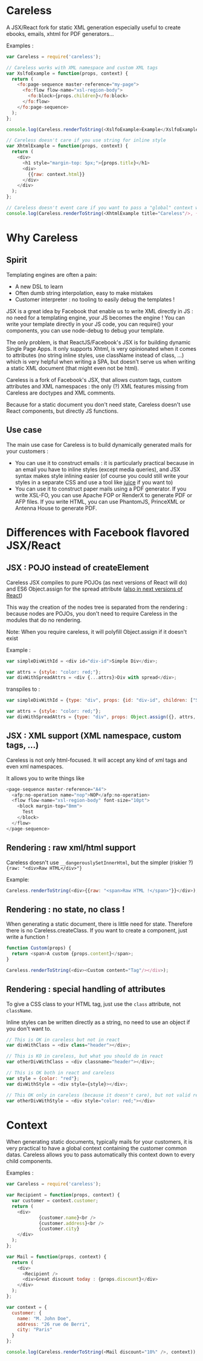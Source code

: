 # Careless

A JSX/React fork for static XML generation especially useful to create
ebooks,
emails,
xhtml for PDF generators...


Examples :
```js
var Careless = require('careless');

// Careless works with XML namespace and custom XML tags
var XslfoExample = function(props, context) {
  return (
    <fo:page-sequence master-reference="my-page">
      <fo:flow flow-name="xsl-region-body">
        <fo:block>{props.children}</fo:block>
      </fo:flow>
    </fo:page-sequence>
  );
};

console.log(Careless.renderToString(<XslfoExample>Example</XslfoExample>, {}));

// Careless doesn't care if you use string for inline style
var XhtmlExample = function(props, context) {
  return (
    <div>
      <h1 style="margin-top: 5px;">{props.title}</h1>
      <div>
        {{raw: context.html}}
      </div>
    </div>
  );
};

// Careless doesn't event care if you want to pass a "global" context when rendering
console.log(Careless.renderToString(<XhtmlExample title="Careless"/>, {html: "<span>Raw HTML !</span>"}));
```

# Why Careless

## Spirit

Templating engines are often a pain:

- A new DSL to learn
- Often dumb string interpolation, easy to make mistakes
- Customer interpreter : no tooling to easily debug the templates !

JSX is a great idea by Facebook that enable us to write XML directly in JS :
no need for a templating engine, your JS becomes the engine !
You can write your template directly in your JS code,
you can require() your components,
you can use node-debug to debug your template.

The only problem, is that ReactJS/Facebook's JSX is for building dynamic Single Page Apps. It only supports Xhtml, is
 very opinionated when it comes to attributes (no string inline styles, use className instead of class, ...) which is
 very helpful when writing a SPA, but doesn't serve us when writing a static XML document (that might even not be html).

Careless is a fork of Facebook's JSX, that allows custom tags, custom attributes and XML namespaces : the only (?)
XML features missing from Careless are doctypes and XML comments.

Because for a static document you don't need state, Careless doesn't use React components, but directly JS functions.

## Use case

The main use case for Careless is to build dynamically generated mails for your customers :

- You can use it to construct emails : it is particularly practical because in an email you have to inline styles
(except media queries), and JSX syntax makes style inlining easier (of course you could still write your styles in a
separate CSS and use a tool like [juice](https://github.com/Automattic/juice) if you want to)
- You can use it to construct paper mails using a PDF generator. If you write XSL-FO, you can use
Apache FOP or RenderX to generate PDF or AFP files. If you write HTML, you can use PhantomJS, PrinceXML or Antenna House
to generate PDF.

# Differences with Facebook flavored JSX/React

## JSX : POJO instead of createElement

Careless JSX compiles to pure POJOs (as next versions of React will do) and ES6 Object.assign for the spread attribute
([also in next versions of React](https://github.com/facebook/react/issues/2417))

This way the creation of the nodes tree is separated from the rendering : because nodes are POJOs, you don't need to
require Careless in the modules that do no rendering.

Note: When you require careless, it will polyfill Object.assign if it doesn't exist

Example :
```js
var simpleDivWithId = <div id="div-id">Simple Div</div>;

var attrs = {style: "color: red;"};
var divWithSpreadAttrs = <div {...attrs}>Div with spread</div>;
```

transpiles to :

```js
var simpleDivWithId = {type: "div", props: {id: "div-id", children: ["Simple Div"]}};

var attrs = {style: "color: red;"};
var divWithSpreadAttrs = {type: "div", props: Object.assign({}, attrs, {children: ["Div with spread"]})};
```

## JSX : XML support (XML namespace, custom tags, ...)

Careless is not only html-focused. It will accept any kind of xml tags and even xml namespaces.

It allows you to write things like
```js
<page-sequence master-reference="A4">
  <afp:no-operation name="nop">NOP</afp:no-operation>
  <flow flow-name="xsl-region-body" font-size="10pt">
    <block margin-top="8mm">
      Test
    </block>
  </flow>
</page-sequence>
```

## Rendering : raw xml/html support

Careless doesn't use `__dangerouslySetInnerHtml`, but the simpler (riskier ?) `{raw: "<div>Raw HTML</div>"}`

Example:
```js
Careless.renderToString(<div>{{raw: "<span>Raw HTML !</span>"}}</div>);
```

## Rendering : no state, no class !

When generating a static document, there is little need for state.
Therefore there is no Careless.createClass.
If you want to create a component, just write a function !

```js
function Custom(props) {
  return <span>A custom {props.content}</span>;
}

Careless.renderToString(<div><Custom content="Tag"/></div>);
```

## Rendering : special handling of attributes

To give a CSS class to your HTML tag, just use the `class` attribute, not `className`.

Inline styles can be written directly as a string, no need to use an object if you don't want to.

```js
// This is OK in careless but not in react
var divWithClass = <div class="header"></div>;

// This is KO in careless, but what you should do in react
var otherDivWithClass = <div classname="header"></div>;

// This is OK both in react and careless
var style = {color: "red"};
var divWithStyle = <div style={style}></div>;

// This OK only in careless (because it doesn't care), but not valid react
var otherDivWithStyle = <div style="color: red;"></div>
```

# Context

When generating static documents, typically mails for your customers, it is very practical to have a global context
containing the customer common datas.
Careless allows you to pass automatically this context down to every child components.


Examples :
```js
var Careless = require('careless');

var Recipient = function(props, context) {
  var customer = context.customer;
  return (
    <div>
            {customer.name}<br />
            {customer.address}<br />
            {customer.city}
    </div>
  );
};

var Mail = function(props, context) {
  return (
    <div>
      <Recipient />
      <div>Great discount today : {props.discount}</div>
    </div>
  );
};

var context = {
  customer: {
    name: "M. John Doe",
    address: "26 rue de Berri",
    city: "Paris"
  }
};

console.log(Careless.renderToString(<Mail discount="10%" />, context));
```

